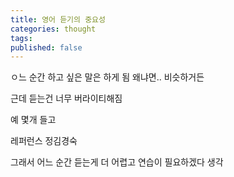 ```yaml
---
title: 영어 듣기의 중요성
categories: thought
tags: 
published: false
---
```

ㅇ느 순간
하고 싶은 말은 하게 됨
왜냐면.. 비슷하거든

근데 듣는건 너무 버라이티해짐

예 몇개 들고

레퍼런스 정김경숙

그래서 어느 순간 듣는게 더 어렵고 연습이 필요하겠다 생각